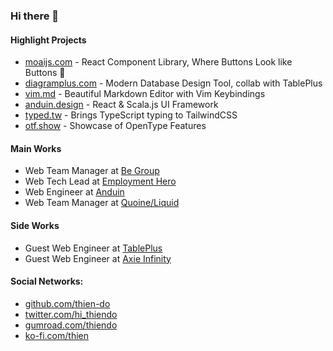 ### Hi there 👋

#### Highlight Projects

- [moaijs.com](https://moaijs.com) - React Component Library, Where Buttons Look like Buttons 🗿
- [diagramplus.com](https://diagramplus.com) - Modern Database Design Tool, collab with TablePlus
- [vim.md](https://vim.md) - Beautiful Markdown Editor with Vim Keybindings
- [anduin.design](https://anduin.design) - React & Scala.js UI Framework
- [typed.tw](https://typed.tw) - Brings TypeScript typing to TailwindCSS
- [otf.show](https://otf.show) - Showcase of OpenType Features

#### Main Works

- Web Team Manager at [Be Group](https://www.linkedin.com/company/begroupjsc/)
- Web Tech Lead at [Employment Hero](https://www.linkedin.com/company/employment-hero/)
- Web Engineer at [Anduin](https://www.anduintransact.com)
- Web Team Manager at [Quoine/Liquid](https://www.linkedin.com/company/quoine/)

#### Side Works

- Guest Web Engineer at [TablePlus](https://tableplus.com)
- Guest Web Engineer at [Axie Infinity](https://www.linkedin.com/company/axieinfinity/)

#### Social Networks:

- [github.com/thien-do](https://github.com/thien-do)
- [twitter.com/hi_thiendo](https://twitter.com/hi_thiendo)
- [gumroad.com/thiendo](https://gumroad.com/thiendo)
- [ko-fi.com/thien](https://ko-fi.com/thien)
